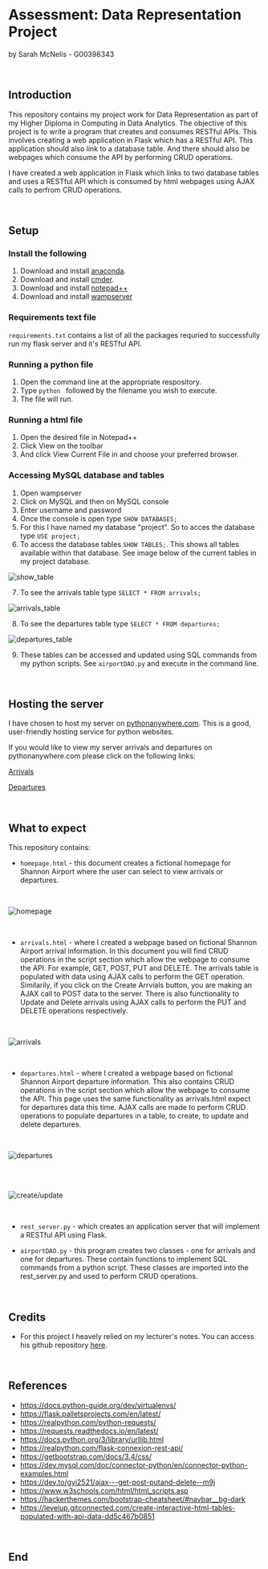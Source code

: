 # Assessment: Data Representation Project

by Sarah McNelis - G00398343

<br>

## Introduction

This repository contains my project work for Data Representation as part of my Higher Diploma in Computing in Data Analytics. The objective of this project is to write a program that creates and consumes RESTful APIs. This involves creating a web application in Flask which has a RESTful API. This application should also link to a database table. And there should also be webpages which consume the API by performing CRUD operations. 

I have created a web application in Flask which links to two database tables and uses a RESTful API which is consumed by html webpages using AJAX calls to perfrom CRUD operations. 

<br>
 
## Setup

### Install the following

1. Download and install [anaconda](https://docs.anaconda.com/anaconda/install/index.html).
2. Download and install [cmder](https://cmder.app/).
3. Download and install [notepad++](https://notepad-plus-plus.org/downloads/)
4. Download and install [wampserver](https://www.wampserver.com/en/)

### Requirements text file

`requirements.txt` contains a list of all the packages requried to successfully run my flask server and it's RESTful API. 

### Running a python file

1. Open the command line at the appropriate respository. 
2. Type `python ` followed by the filename you wish to execute. 
3. The file will run. 

### Running a html file

1. Open the desired file in Notepad++
2. Click View on the toolbar
3. And click View Current File in and choose your preferred browser. 

### Accessing MySQL database and tables

1. Open wampserver
2. Click on MySQL and then on MySQL console
3. Enter username and password
4. Once the console is open type `SHOW DATABASES;`
5. For this I have named my database "project". So to acces the database type `USE project;`
6. To access the database tables `SHOW TABLES;`. This shows all tables available within that database. See image below of the current tables in my project database.  


![show_table](images/show_tables.jpg)


7. To see the arrivals table type `SELECT * FROM arrivals;`


![arrivals_table](images/arrivals.jpg)


8. To see the departures table type `SELECT * FROM departures;`


![departures_table](images/departures.jpg)


9. These tables can be accessed and updated using SQL commands from my python scripts. See `airportDAO.py` and execute in the command line. 


<br>


## Hosting the server

I have chosen to host my server on [pythonanywhere.com](https://www.pythonanywhere.com/). This is a good, user-friendly hosting service for python websites. 


If you would like to view my server arrivals and departures on pythonanywhere.com please click on the following links:

[Arrivals](http://sarahmcn25.pythonanywhere.com/arrivals)

[Departures](http://sarahmcn25.pythonanywhere.com/departures)

<br>

## What to expect
This repository contains:

- `homepage.html` - this document creates a fictional homepage for Shannon Airport where the user can select to view arrivals or departures. 

<br>

![homepage](images/homepage.jpg)

<br>

- `arrivals.html` - where I created a webpage based on fictional Shannon Airport arrival information. In this document you will find CRUD operations in the script section which allow the webpage to consume the API. For example, GET, POST, PUT and DELETE. The arrivals table is populated with data using AJAX calls to perform the GET operation. Similarily, if you click on the Create Arrvials button, you are making an AJAX call to POST data to the server. There is also functionality to Update and Delete arrivals using AJAX calls to perform the PUT and DELETE operations respectively. 

<br>

![arrivals](images/arrivalsPage.jpg)

<br>

- `departures.html` - where I created a webpage based on fictional Shannon Airport departure information. This also contains CRUD operations in the script section which allow the webpage to consume the API. This page uses the same functionality as arrivals.html expect for departures data this time. AJAX calls are made to perform CRUD operations to populate departures in a table, to create, to update and delete departures. 

<br>

![departures](images/departuresPage.jpg)

<br>

<br>

![create/update](images/createUpdate.jpg)

<br>

- `rest_server.py` - which creates an application server that will implement a RESTful API using Flask. 


- `airportDAO.py` - this program creates two classes - one for arrivals and one for departures. These contain functions to implement SQL commands from a python script. These classes are imported into the rest_server.py and used to perform CRUD operations. 

<br>


## Credits

- For this project I heavely relied on my lecturer's notes. You can access his github repository [here](https://github.com/andrewbeattycourseware/datarepresentation).


<br>

## References

- https://docs.python-guide.org/dev/virtualenvs/
- https://flask.palletsprojects.com/en/latest/
- https://realpython.com/python-requests/
- https://requests.readthedocs.io/en/latest/
- https://docs.python.org/3/library/urllib.html
- https://realpython.com/flask-connexion-rest-api/
- https://getbootstrap.com/docs/3.4/css/ 
- https://dev.mysql.com/doc/connector-python/en/connector-python-examples.html
- https://dev.to/gyi2521/ajax---get-post-putand-delete--m9j
- https://www.w3schools.com/html/html_scripts.asp
- https://hackerthemes.com/bootstrap-cheatsheet/#navbar__bg-dark
- https://levelup.gitconnected.com/create-interactive-html-tables-populated-with-api-data-dd5c467b0851

<br>

## End